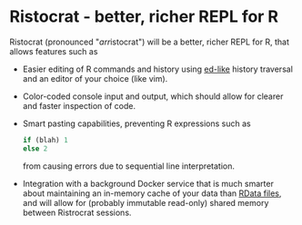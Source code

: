 # Ristocrat - better, richer REPL for R

Ristocrat (pronounced "*arr*istocrat") will be a better, richer REPL for R, that allows features such as 

  * Easier editing of R commands and history using [ed-like](https://github.com/robertzk/productivus/blob/master/R/ed.r) history
    traversal and an editor of your choice (like vim).

  * Color-coded console input and output, which should allow for clearer and faster
    inspection of code.

  * Smart pasting capabilities, preventing R expressions such as

    ```r
    if (blah) 1
    else 2
    ```
    
    from causing errors due to sequential line interpretation.

  * Integration with a background Docker service that is much smarter about 
    maintaining an in-memory cache of your data than [RData files](https://stat.ethz.ch/R-manual/R-devel/library/base/html/load.html),
    and will allow for (probably immutable read-only) shared memory between Ristrocrat
    sessions.

